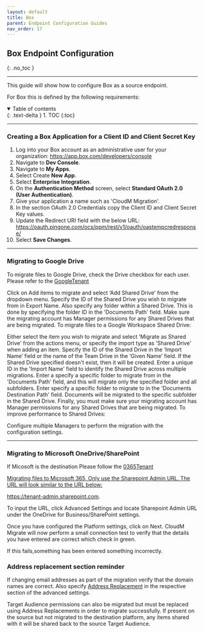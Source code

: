 ```yaml
---
layout: default
title: Box
parent: Endpoint Configuration Guides
nav_order: 17
---
```


## Box Endpoint Configuration
{: .no_toc }

---

This guide will show how to configure Box as a source endpoint. 

For Box this is defined by the following requirements:

<a name="top"></a>
<details open markdown="block">
  <summary>
    Table of contents
  </summary>
  {: .text-delta }
1. TOC
{:toc}
</details>

---

### Creating a Box Application for a Client ID and Client Secret Key

1. Log into your Box account as an administrative user for your organization: https://app.box.com/developers/console
2. Navigate to **Dev Console**.
3. Navigate to **My Apps**.
4. Select Create **New App**.
5. Select **Enterprise Integration**.
6. On the **Authentication Method** screen, select **Standard OAuth 2.0 (User Authentication)**.
7. Give your application a name such as 'CloudM Migration'.
8. In the section OAuth 2.0 Credentials copy the Client ID and Client Secret Key values.
9. Update the Redirect URI field with the below URL: https://oauth.pingone.com/ocs/ppm/rest/v1/oauth/oastempcredresponse/
10. Select **Save Changes**. 

---
### Migrating to Google Drive
 

To migrate files to Google Drive, check the Drive checkbox for each user. Please refer to the 
<a href="https://cloudm-migrate.github.io/documentation/Endpoint-Configuration-Guides/GoogleTenant.html">GoogleTenant</a>


Click on Add items to migrate and select ‘Add Shared Drive' from the dropdown menu.
Specify the ID of the Shared Drive you wish to migrate from in Export Name.
Also specify any folder within a Shared Drive. This is done by specifying the folder ID in the 'Documents Path' field. 
Make sure the migrating account has Manager permissions for any Shared Drives that are being migrated.
To migrate files to a Google Workspace Shared Drive: 

Either select the item you wish to migrate and select 'Migrate as Shared Drive' from the actions menu, or specify the import type as 'Shared Drive' when adding an item. Specify the ID of the Shared Drive in the ‘Import Name’ field or the name of the Team Drive in the ‘Given Name’ field. If the Shared Drive specified doesn't exist, then it will be created. 
Enter a unique ID in the 'Import Name' field to identify the Shared Drive across multiple migrations. 
Enter a specify a specific folder to migrate from in the 'Documents Path' field, and this will migrate only the specified folder and all subfolders. 
Enter specify a specific folder to migrate to in the 'Documents Destination Path' field. Documents will be migrated to the specific subfolder in the Shared Drive.
Finally, you must make sure your migrating account has Manager permissions for any Shared Drives that are being migrated.
To improve performance to Shared Drives: 

Configure multiple Managers to perform the migration with the configuration settings.

---

### Migrating to Microsoft OneDrive/SharePoint

If Micosoft is the destination Please follow the <a href= https://cloudm-migrate.github.io/documentation/Endpoint-Configuration-Guides/O365Tenant.html/a>0365Tenant 

Migrating files to Microsoft 365, Only use the Sharepoint Admin URL. The URL will look similar to the URL below:

https://tenant-admin.sharepoint.com. 

To input the URL, click Advanced Settings and locate Sharepoint Admin URL under the OneDrive for Business/SharePoint settings.

Once you have configured the Platform settings, click on Next. CloudM Migrate will now perform a small connection test to verify that the details you have entered are correct which check in green.

If this fails,something has been entered something incorrectly.


### Address replacement section reminder ###

If changing email addresses as part of the migration verify that the domain names are correct. Also specify <a href="https://cloudm-migrate.github.io/documentation/Engineering-Reference/ProjectAdvancedOptions.htmll">Address Replacement</a> in the respective section of the advanced settings.

Target Audience permissions can also be migrated but must be replaced using Address Replacements in order to migrate successfully. If present on the source but not migrated to the destination platform, any items shared with it will be shared back to the source Target Audience.
